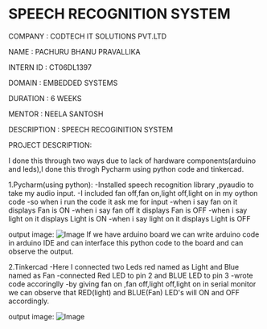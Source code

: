 # SPEECH RECOGNITION SYSTEM

COMPANY : CODTECH IT SOLUTIONS PVT.LTD

NAME : PACHURU BHANU PRAVALLIKA

INTERN ID : CT06DL1397

DOMAIN : EMBEDDED SYSTEMS

DURATION : 6 WEEKS

MENTOR : NEELA SANTOSH 

DESCRIPTION : SPEECH RECOGINITION SYSTEM

PROJECT DESCRIPTION:

I done this through two ways due to lack of hardware components(arduino and leds),I done this throgh Pycharm using python code and tinkercad.

1.Pycharm(using python): -Installed speech recognition library ,pyaudio to take my audio input.
-I included fan off,fan on,light off,light on in my oython code -so when i run the code it ask me for input 
-when i say fan on it displays Fan is ON -when i say fan off it displays Fan is OFF 
-when i say light on it displays Light is ON -when i say light on it displays Light is OFF

output image:
![Image](https://github.com/user-attachments/assets/17df3010-5cd7-44a9-bd10-47f5aeb078aa)
If we have arduino board we can write arduino code in arduino IDE and can interface this python code to the board and can observe the output.

2.Tinkercad -Here I connected two Leds red named as Light and Blue named as Fan -connected Red LED to pin 2 and BLUE LED to pin 3 -wrote code accoringlly -by giving fan on ,fan off,light off,light on in serial monitor we can observe that RED(light) and BLUE(Fan) LED's will ON and OFF accordingly.

output image: 
![Image](https://github.com/user-attachments/assets/1f9b2861-0b33-493f-8ba6-0d5ae5a3ea6c)
